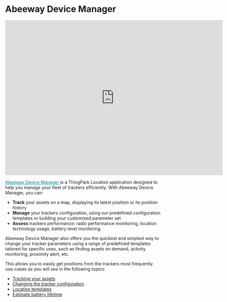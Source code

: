 # Abeeway Device Manager

<html>
<iframe width="700" height="500" src="https://www.youtube.com/embed/5t5JjUfOQXQ?list=PLrtUhsI_mcGR_RQHVd0vohNFut4GpcId9" title="YouTube video player" frameborder="0" allow="accelerometer; autoplay; clipboard-write; encrypted-media; gyroscope; picture-in-picture" allowfullscreen></iframe>
</html>

<html>
<p>
<a href="https://actilitysa.sharepoint.com/:f:/t/aby/EhbJycLDkulLhGAhJpcOztcBa_glwi7WYyyPMz58f-PEUQ?e=YN9ptc" style="color:teal">Abeeway Device Manager </a> is a ThingPark Location application designed to help you manage your fleet of trackers efficiently. With Abeeway Device Manager, you can:
</p>
</html>

* **Track** your assets on a map, displaying its latest position or its position history
* **Manage** your trackers configuration, using our predefined configuration templates or building your customized parameter set
* **Assess** trackers performance: radio performance monitoring, location technology usage, battery level monitoring.

Abeeway Device Manager also offers you the quickest and simplest way to change your tracker parameters using a range of predefined templates tailored for specific uses, such as finding assets on demand, activity monitoring, proximity alert, etc.<br/>

This allows you to easily get positions from the trackers most frequently use-cases as you will see in the following topics:
* [Tracking your assets](/C-Procedure-Topics/TrackAssetsADM_T/)
* [Changing the tracker configuration](/C-Procedure-Topics/ChangeTrackerConfiguration_T/)
* [Location templates](/D-Reference/LocationTemplates_R/)
* [Estimate battery lifetime](/D-Reference/PowerConsumption_R/)